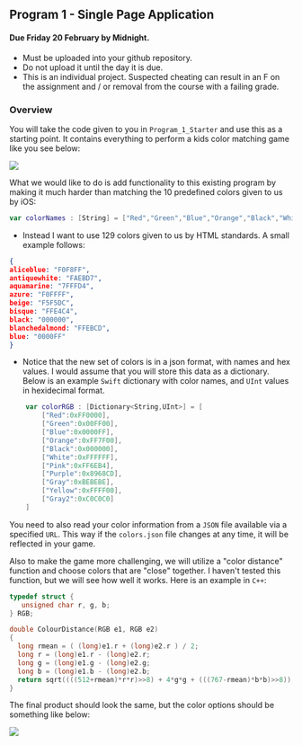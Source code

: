 ## Program 1 - Single Page Application
#### Due Friday 20 February by Midnight.
- Must be uploaded into your github repository.
- Do not upload it until the day it is due. 
- This is an individual project. Suspected cheating can result in an F on the assignment and / or removal from the course with a failing grade. 

### Overview

You will take the code given to you in `Program_1_Starter` and use this as a starting point. It contains everything to perform a kids color matching game like you see below:

![](http://f.cl.ly/items/1l3D251F2V0P030j2n34/Image%202015-02-03%20at%208.35.44%20PM.png)

What we would like to do is add functionality to this existing program by making it much harder than matching the 10 predefined colors given to us by iOS:

```swift
var colorNames : [String] = ["Red","Green","Blue","Orange","Black","White","Brown","Purple","Gray","Yellow"]
```
- Instead I want to use 129 colors given to us by HTML standards. A small example follows:

```json
{
aliceblue: "F0F8FF",
antiquewhite: "FAEBD7",
aquamarine: "7FFFD4",
azure: "F0FFFF",
beige: "F5F5DC",
bisque: "FFE4C4",
black: "000000",
blanchedalmond: "FFEBCD",
blue: "0000FF"
}
```

- Notice that the new set of colors is in a json format, with names and hex values. I would assume that you will store this data as a dictionary. Below is an example `Swift` dictionary with color names, and `UInt` values in hexidecimal format. 

```swift
    var colorRGB : [Dictionary<String,UInt>] = [
        ["Red":0xFF0000],
        ["Green":0x00FF00],
        ["Blue":0x0000FF],
        ["Orange":0xFF7F00],
        ["Black":0x000000],
        ["White":0xFFFFFF],
        ["Pink":0xFF6EB4],
        ["Purple":0x8968CD],
        ["Gray":0xBEBEBE],
        ["Yellow":0xFFFF00],
        ["Gray2":0xC0C0C0]
    ]
```

You need to also read your color information from a `JSON` file available via a specified `URL`. This way if the `colors.json` file changes at any time, it will be reflected in your game. 

Also to make the game more challenging, we will utilize a "color distance" function and choose colors that are "close" together. I haven't tested this function, but we will see how well it works. Here is an example in `C++`:

```cpp
typedef struct {
   unsigned char r, g, b;
} RGB;

double ColourDistance(RGB e1, RGB e2)
{
  long rmean = ( (long)e1.r + (long)e2.r ) / 2;
  long r = (long)e1.r - (long)e2.r;
  long g = (long)e1.g - (long)e2.g;
  long b = (long)e1.b - (long)e2.b;
  return sqrt((((512+rmean)*r*r)>>8) + 4*g*g + (((767-rmean)*b*b)>>8));
}
```
The final product should look the same, but the color options should be something like below:

![](http://f.cl.ly/items/360N3N2J1Y0x3b3h3P0B/ios_screen_small.png)
